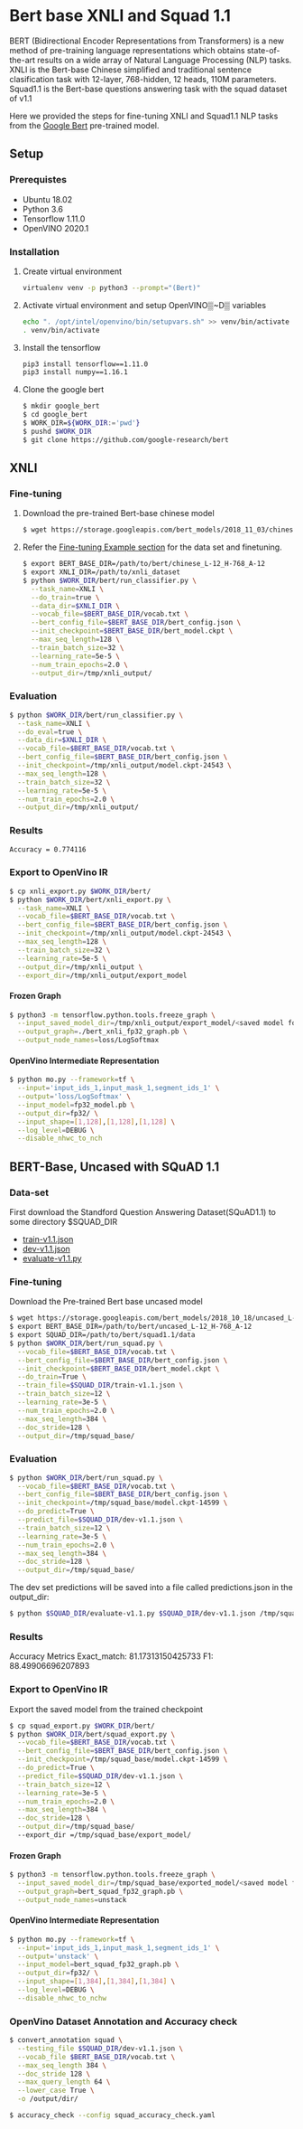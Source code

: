# Bert base XNLI and Squad 1.1
   BERT (Bidirectional Encoder Representations from Transformers) is a new method of pre-training language representations which obtains state-of-the-art	   results on a wide array of Natural Language Processing (NLP) tasks.
   XNLI is the Bert-base Chinese simplified and traditional sentence clasification task with 12-layer, 768-hidden, 12 heads, 110M parameters.
   Squad1.1 is the Bert-base questions answering task with the squad dataset of v1.1

   Here we provided the steps for fine-tuning XNLI and Squad1.1 NLP tasks from the [Google Bert](https://github.com/google-research/bert) pre-trained model.

## Setup

### Prerequistes

   * Ubuntu 18.02
   * Python 3.6
   * Tensorflow 1.11.0
   * OpenVINO 2020.1

### Installation

1. Create virtual environment
    ```bash
    virtualenv venv -p python3 --prompt="(Bert)"
    ```

2. Activate virtual environment and setup OpenVINO▒~D▒ variables
    ```bash
    echo ". /opt/intel/openvino/bin/setupvars.sh" >> venv/bin/activate
    . venv/bin/activate
    ```

3. Install the tensorflow
    ```bash
    pip3 install tensorflow==1.11.0
    pip3 install numpy==1.16.1
    ```

4. Clone the google bert
    ```bash
    $ mkdir google_bert
    $ cd google_bert
    $ WORK_DIR=${WORK_DIR:='pwd'}
    $ pushd $WORK_DIR
    $ git clone https://github.com/google-research/bert
    ```

## XNLI

### Fine-tuning

1. Download the pre-trained Bert-base chinese model
    ```bash
    $ wget https://storage.googleapis.com/bert_models/2018_11_03/chinese_L-12_H-768_A-12.zip
    ```

2. Refer the [Fine-tuning Example section](https://github.com/google-research/bert/blob/master/multilingual.md) for the data set and finetuning.

    ```bash
    $ export BERT_BASE_DIR=/path/to/bert/chinese_L-12_H-768_A-12
    $ export XNLI_DIR=/path/to/xnli_dataset
    $ python $WORK_DIR/bert/run_classifier.py \
      --task_name=XNLI \
      --do_train=true \
      --data_dir=$XNLI_DIR \
      --vocab_file=$BERT_BASE_DIR/vocab.txt \
      --bert_config_file=$BERT_BASE_DIR/bert_config.json \
      --init_checkpoint=$BERT_BASE_DIR/bert_model.ckpt \
      --max_seq_length=128 \
      --train_batch_size=32 \
      --learning_rate=5e-5 \
      --num_train_epochs=2.0 \
      --output_dir=/tmp/xnli_output/
    ```

### Evaluation

```Bash
$ python $WORK_DIR/bert/run_classifier.py \
  --task_name=XNLI \
  --do_eval=true \
  --data_dir=$XNLI_DIR \
  --vocab_file=$BERT_BASE_DIR/vocab.txt \
  --bert_config_file=$BERT_BASE_DIR/bert_config.json \
  --init_checkpoint=/tmp/xnli_output/model.ckpt-24543 \
  --max_seq_length=128 \
  --train_batch_size=32 \
  --learning_rate=5e-5 \
  --num_train_epochs=2.0 \
  --output_dir=/tmp/xnli_output/
```

### Results 

```Bash
Accuracy = 0.774116
```

### Export to OpenVino IR

```Bash
$ cp xnli_export.py $WORK_DIR/bert/
$ python $WORK_DIR/bert/xnli_export.py \
  --task_name=XNLI \
  --vocab_file=$BERT_BASE_DIR/vocab.txt \
  --bert_config_file=$BERT_BASE_DIR/bert_config.json \
  --init_checkpoint=/tmp/xnli_output/model.ckpt-24543 \
  --max_seq_length=128 \
  --train_batch_size=32 \
  --learning_rate=5e-5 \
  --output_dir=/tmp/xnli_output \
  --export_dir=/tmp/xnli_output/export_model
```

#### Frozen Graph

```Bash
$ python3 -m tensorflow.python.tools.freeze_graph \
  --input_saved_model_dir=/tmp/xnli_output/export_model/<saved model folder>/ \
  --output_graph=./bert_xnli_fp32_graph.pb \
  --output_node_names=loss/LogSoftmax
```

#### OpenVino Intermediate Representation

```Bash
$ python mo.py --framework=tf \
  --input='input_ids_1,input_mask_1,segment_ids_1' \
  --output='loss/LogSoftmax' \
  --input_model=fp32_model.pb \
  --output_dir=fp32/ \
  --input_shape=[1,128],[1,128],[1,128] \
  --log_level=DEBUG \
  --disable_nhwc_to_nch
```

## BERT-Base, Uncased with SQuAD 1.1

### Data-set

First download the Standford Question Answering Dataset(SQuAD1.1) to some directory $SQUAD_DIR

* [train-v1.1.json](https://rajpurkar.github.io/SQuAD-explorer/dataset/train-v1.1.json)
* [dev-v1.1.json](https://rajpurkar.github.io/SQuAD-explorer/dataset/dev-v1.1.json)
* [evaluate-v1.1.py](https://github.com/allenai/bi-att-flow/blob/master/squad/evaluate-v1.1.py)

### Fine-tuning

Download the Pre-trained Bert base uncased model

```Bash
$ wget https://storage.googleapis.com/bert_models/2018_10_18/uncased_L-12_H-768_A-12.zip
$ export BERT_BASE_DIR=/path/to/bert/uncased_L-12_H-768_A-12
$ export SQUAD_DIR=/path/to/bert/squad1.1/data
$ python $WORK_DIR/bert/run_squad.py \
  --vocab_file=$BERT_BASE_DIR/vocab.txt \
  --bert_config_file=$BERT_BASE_DIR/bert_config.json \
  --init_checkpoint=$BERT_BASE_DIR/bert_model.ckpt \
  --do_train=True \
  --train_file=$SQUAD_DIR/train-v1.1.json \
  --train_batch_size=12 \
  --learning_rate=3e-5 \
  --num_train_epochs=2.0 \
  --max_seq_length=384 \
  --doc_stride=128 \
  --output_dir=/tmp/squad_base/
```

### Evaluation

```Bash
$ python $WORK_DIR/bert/run_squad.py \
  --vocab_file=$BERT_BASE_DIR/vocab.txt \
  --bert_config_file=$BERT_BASE_DIR/bert_config.json \
  --init_checkpoint=/tmp/squad_base/model.ckpt-14599 \
  --do_predict=True \
  --predict_file=$SQUAD_DIR/dev-v1.1.json \
  --train_batch_size=12 \
  --learning_rate=3e-5 \
  --num_train_epochs=2.0 \
  --max_seq_length=384 \
  --doc_stride=128 \
  --output_dir=/tmp/squad_base/
```

The dev set predictions will be saved into a file called predictions.json in the output_dir:

```Bash
$ python $SQUAD_DIR/evaluate-v1.1.py $SQUAD_DIR/dev-v1.1.json /tmp/squad_base/predictions.json
```

### Results

Accuracy Metrics
Exact_match: 81.17313150425733
F1: 88.49906696207893

### Export to OpenVino IR

Export the saved model from the trained checkpoint

```Bash
$ cp squad_export.py $WORK_DIR/bert/
$ python $WORK_DIR/bert/squad_export.py \
  --vocab_file=$BERT_BASE_DIR/vocab.txt \
  --bert_config_file=$BERT_BASE_DIR/bert_config.json \
  --init_checkpoint=/tmp/squad_base/model.ckpt-14599 \
  --do_predict=True \
  --predict_file=$SQUAD_DIR/dev-v1.1.json \
  --train_batch_size=12 \
  --learning_rate=3e-5 \
  --num_train_epochs=2.0 \
  --max_seq_length=384 \
  --doc_stride=128 \
  --output_dir=/tmp/squad_base/
  --export_dir =/tmp/squad_base/export_model/
```

#### Frozen Graph

```Bash
$ python3 -m tensorflow.python.tools.freeze_graph \
  --input_saved_model_dir=/tmp/squad_base/exported_model/<saved model folder>/ \
  --output_graph=bert_squad_fp32_graph.pb \
  --output_node_names=unstack
```

#### OpenVino Intermediate Representation

```Bash
$ python mo.py --framework=tf \
  --input='input_ids_1,input_mask_1,segment_ids_1' \
  --output='unstack' \
  --input_model=bert_squad_fp32_graph.pb \
  --output_dir=fp32/ \
  --input_shape=[1,384],[1,384],[1,384] \
  --log_level=DEBUG \
  --disable_nhwc_to_nchw
```

### OpenVino Dataset Annotation and Accuracy check

```Bash
$ convert_annotation squad \
  --testing_file $SQUAD_DIR/dev-v1.1.json \
  --vocab_file $BERT_BASE_DIR/vocab.txt \
  --max_seq_length 384 \
  --doc_stride 128 \
  --max_query_length 64 \
  --lower_case True \
  -o /output/dir/

$ accuracy_check --config squad_accuracy_check.yaml
```

